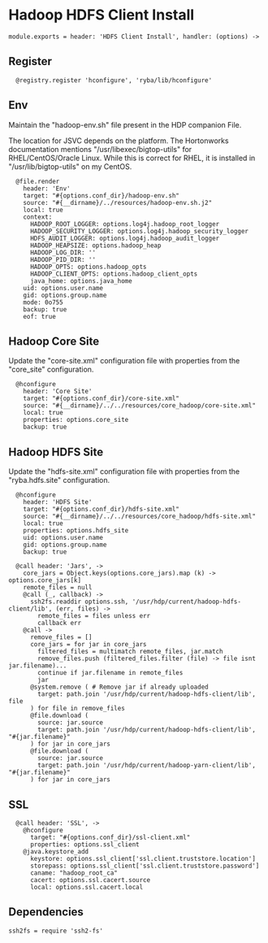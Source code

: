 
# Hadoop HDFS Client Install

    module.exports = header: 'HDFS Client Install', handler: (options) ->

## Register

      @registry.register 'hconfigure', 'ryba/lib/hconfigure'

## Env

Maintain the "hadoop-env.sh" file present in the HDP companion File.

The location for JSVC depends on the platform. The Hortonworks documentation
mentions "/usr/libexec/bigtop-utils" for RHEL/CentOS/Oracle Linux. While this is
correct for RHEL, it is installed in "/usr/lib/bigtop-utils" on my CentOS.

      @file.render
        header: 'Env'
        target: "#{options.conf_dir}/hadoop-env.sh"
        source: "#{__dirname}/../resources/hadoop-env.sh.j2"
        local: true
        context:
          HADOOP_ROOT_LOGGER: options.log4j.hadoop_root_logger
          HADOOP_SECURITY_LOGGER: options.log4j.hadoop_security_logger
          HDFS_AUDIT_LOGGER: options.log4j.hadoop_audit_logger
          HADOOP_HEAPSIZE: options.hadoop_heap
          HADOOP_LOG_DIR: ''
          HADOOP_PID_DIR: ''
          HADOOP_OPTS: options.hadoop_opts
          HADOOP_CLIENT_OPTS: options.hadoop_client_opts
          java_home: options.java_home
        uid: options.user.name
        gid: options.group.name
        mode: 0o755
        backup: true
        eof: true

## Hadoop Core Site

Update the "core-site.xml" configuration file with properties from the
"core_site" configuration.

      @hconfigure
        header: 'Core Site'
        target: "#{options.conf_dir}/core-site.xml"
        source: "#{__dirname}/../../resources/core_hadoop/core-site.xml"
        local: true
        properties: options.core_site
        backup: true

## Hadoop HDFS Site

Update the "hdfs-site.xml" configuration file with properties from the
"ryba.hdfs.site" configuration.

      @hconfigure
        header: 'HDFS Site'
        target: "#{options.conf_dir}/hdfs-site.xml"
        source: "#{__dirname}/../../resources/core_hadoop/hdfs-site.xml"
        local: true
        properties: options.hdfs_site
        uid: options.user.name
        gid: options.group.name
        backup: true

      @call header: 'Jars', ->
        core_jars = Object.keys(options.core_jars).map (k) -> options.core_jars[k]
        remote_files = null
        @call (_, callback) ->
          ssh2fs.readdir options.ssh, '/usr/hdp/current/hadoop-hdfs-client/lib', (err, files) ->
            remote_files = files unless err
            callback err
        @call ->
          remove_files = []
          core_jars = for jar in core_jars
            filtered_files = multimatch remote_files, jar.match
            remove_files.push (filtered_files.filter (file) -> file isnt jar.filename)...
            continue if jar.filename in remote_files
            jar
          @system.remove ( # Remove jar if already uploaded
            target: path.join '/usr/hdp/current/hadoop-hdfs-client/lib', file
          ) for file in remove_files
          @file.download (
            source: jar.source
            target: path.join '/usr/hdp/current/hadoop-hdfs-client/lib', "#{jar.filename}"
          ) for jar in core_jars
          @file.download (
            source: jar.source
            target: path.join '/usr/hdp/current/hadoop-yarn-client/lib', "#{jar.filename}"
          ) for jar in core_jars

## SSL

      @call header: 'SSL', ->
        @hconfigure
          target: "#{options.conf_dir}/ssl-client.xml"
          properties: options.ssl_client
        @java.keystore_add
          keystore: options.ssl_client['ssl.client.truststore.location']
          storepass: options.ssl_client['ssl.client.truststore.password']
          caname: "hadoop_root_ca"
          cacert: options.ssl.cacert.source
          local: options.ssl.cacert.local

## Dependencies

    ssh2fs = require 'ssh2-fs'
